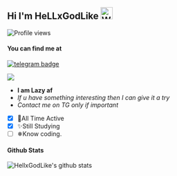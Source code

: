 ## Hi I'm HeLLxGodLike <img src="https://user-images.githubusercontent.com/1303154/88677602-1635ba80-d120-11ea-84d8-d263ba5fc3c0.gif" width="28px" alt="Whats Up">
![Profile views](https://komarev.com/ghpvc/?username=HellxGodLike&color=red&style=flat-square&label=Profile+Views)
#### You can find me at
[![telegram badge](https://img.shields.io/badge/@HeLLxGodLike-30302f?style=for-the-badge&logo=telegram)](https://t.me/HeLLxGodLike)

<img src="https://user-images.githubusercontent.com/72937831/101273286-d069bc80-37b9-11eb-8585-d882d7d90d2d.gif">

- **I am Lazy af**
- _If u have something interesting then I can give it a try_
- _Contact me on TG only if important_

- [x] 🍁All Time Active
- [x] ✨Still Studying
- [ ] ❄Know coding.

#### Github Stats

![HellxGodLike's github stats](https://github-readme-stats.vercel.app/api?username=hellxgodlike&show_icons=true&theme=red&hide_title=true)

</details>
